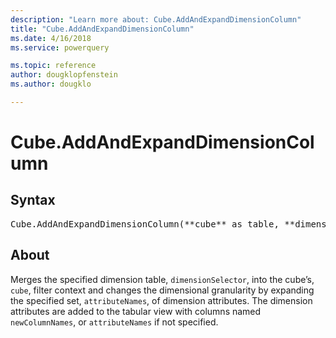 ```yaml
---
description: "Learn more about: Cube.AddAndExpandDimensionColumn"
title: "Cube.AddAndExpandDimensionColumn"
ms.date: 4/16/2018
ms.service: powerquery

ms.topic: reference
author: dougklopfenstein
ms.author: dougklo

---
```

# Cube.AddAndExpandDimensionColumn

## Syntax

<pre>Cube.AddAndExpandDimensionColumn(**cube** as table, **dimensionSelector** as any, **attributeNames** as list, optional **newColumnNames** as any) as table
</pre>

## About
Merges the specified dimension table, `dimensionSelector`, into the cube’s, `cube`, filter context and changes the dimensional granularity by expanding the specified set, `attributeNames`, of dimension attributes. The dimension attributes are added to the tabular view with columns named `newColumnNames`, or `attributeNames` if not specified.
